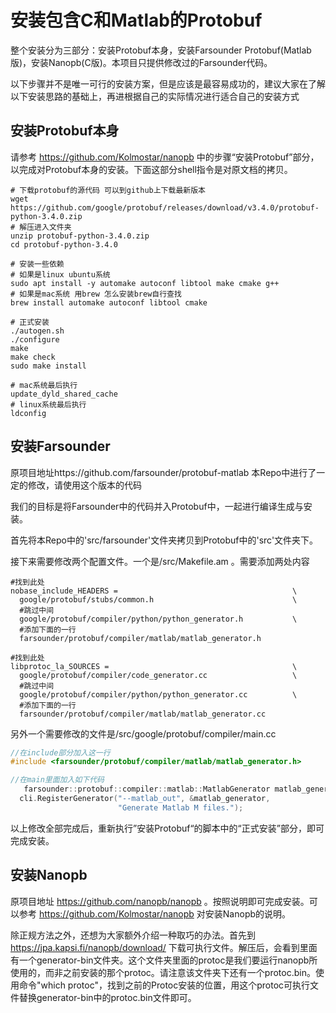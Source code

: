 # 安装包含C和Matlab的Protobuf

整个安装分为三部分：安装Protobuf本身，安装Farsounder Protobuf(Matlab版)，安装Nanopb(C版)。本项目只提供修改过的Farsounder代码。

以下步骤并不是唯一可行的安装方案，但是应该是最容易成功的，建议大家在了解以下安装思路的基础上，再进根据自己的实际情况进行适合自己的安装方式

## 安装Protobuf本身

请参考 https://github.com/Kolmostar/nanopb 中的步骤“安装Protobuf”部分，以完成对Protobuf本身的安装。下面这部分shell指令是对原文档的拷贝。

```shell
# 下载protobuf的源代码 可以到github上下载最新版本
wget https://github.com/google/protobuf/releases/download/v3.4.0/protobuf-python-3.4.0.zip
# 解压进入文件夹
unzip protobuf-python-3.4.0.zip
cd protobuf-python-3.4.0

# 安装一些依赖
# 如果是linux ubuntu系统
sudo apt install -y automake autoconf libtool make cmake g++
# 如果是mac系统 用brew 怎么安装brew自行查找
brew install automake autoconf libtool cmake

# 正式安装
./autogen.sh
./configure
make
make check
sudo make install

# mac系统最后执行
update_dyld_shared_cache
# linux系统最后执行
ldconfig
```

## 安装Farsounder

原项目地址https://github.com/farsounder/protobuf-matlab 
本Repo中进行了一定的修改，请使用这个版本的代码

我们的目标是将Farsounder中的代码并入Protobuf中，一起进行编译生成与安装。

首先将本Repo中的'src/farsounder'文件夹拷贝到Protobuf中的'src'文件夹下。

接下来需要修改两个配置文件。一个是/src/Makefile.am 。需要添加两处内容

```shell
#找到此处
nobase_include_HEADERS =                                       \
  google/protobuf/stubs/common.h                               \
  #跳过中间
  google/protobuf/compiler/python/python_generator.h           \
  #添加下面的一行
  farsounder/protobuf/compiler/matlab/matlab_generator.h

#找到此处
libprotoc_la_SOURCES =                                         \
  google/protobuf/compiler/code_generator.cc                   \
  #跳过中间
  google/protobuf/compiler/python/python_generator.cc          \
  #添加下面的一行
  farsounder/protobuf/compiler/matlab/matlab_generator.cc
```

另外一个需要修改的文件是/src/google/protobuf/compiler/main.cc

```c
//在include部分加入这一行
#include <farsounder/protobuf/compiler/matlab/matlab_generator.h>

//在main里面加入如下代码
   farsounder::protobuf::compiler::matlab::MatlabGenerator matlab_generator;
  cli.RegisterGenerator("--matlab_out", &matlab_generator,
                        "Generate Matlab M files.");
```

以上修改全部完成后，重新执行”安装Protobuf“的脚本中的“正式安装”部分，即可完成安装。

## 安装Nanopb

原项目地址 https://github.com/nanopb/nanopb 。按照说明即可完成安装。可以参考 https://github.com/Kolmostar/nanopb 对安装Nanopb的说明。

除正规方法之外，还想为大家额外介绍一种取巧的办法。首先到 https://jpa.kapsi.fi/nanopb/download/ 下载可执行文件。解压后，会看到里面有一个generator-bin文件夹。这个文件夹里面的protoc是我们要运行nanopb所使用的，而非之前安装的那个protoc。请注意该文件夹下还有一个protoc.bin。使用命令"which protoc"，找到之前的Protoc安装的位置，用这个protoc可执行文件替换generator-bin中的protoc.bin文件即可。
